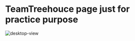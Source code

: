<h1>TeamTreehouce page just for practice purpose</h1>

<img src="https://i.ibb.co/Df0RjLT/desktop-view.png" alt="desktop-view" border="0">

